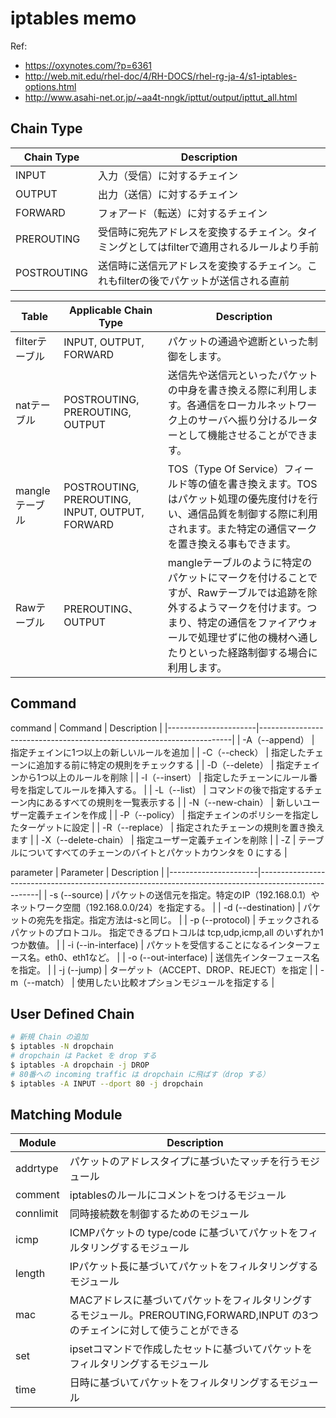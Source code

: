 # iptables memo
Ref:
- https://oxynotes.com/?p=6361
- http://web.mit.edu/rhel-doc/4/RH-DOCS/rhel-rg-ja-4/s1-iptables-options.html
- http://www.asahi-net.or.jp/~aa4t-nngk/ipttut/output/ipttut_all.html

## Chain Type
| Chain Type        | Description                                                                                |
|-------------|--------------------------------------------------------------------------------------------|
| INPUT       | 入力（受信）に対するチェイン                                                               |
| OUTPUT      | 出力（送信）に対するチェイン                                                               |
| FORWARD     | フォアード（転送）に対するチェイン                                                         |
| PREROUTING  | 受信時に宛先アドレスを変換するチェイン。タイミングとしてはfilterで適用されるルールより手前 |
| POSTROUTING | 送信時に送信元アドレスを変換するチェイン。これもfilterの後でパケットが送信される直前       |


| Table          | Applicable Chain Type                           | Description                                                                                                                                                                                                                  |
|----------------|-------------------------------------------------|------------------------------------------------------------------------------------------------------------------------------------------------------------------------------------------------------------------------------|
| filterテーブル | INPUT, OUTPUT, FORWARD                          | パケットの通過や遮断といった制御をします。                                                                                                                                                                                   |
| natテーブル    | POSTROUTING, PREROUTING, OUTPUT                 | 送信先や送信元といったパケットの中身を書き換える際に利用します。各通信をローカルネットワーク上のサーバへ振り分けるルーターとして機能させることができます。                                                                  |
| mangleテーブル | POSTROUTING, PREROUTING, INPUT, OUTPUT, FORWARD | TOS（Type Of Service）フィールド等の値を書き換えます。TOSはパケット処理の優先度付けを行い、通信品質を制御する際に利用されます。また特定の通信マークを置き換える事もできます。                                                |
| Rawテーブル    | PREROUTING、OUTPUT                              | mangleテーブルのように特定のパケットにマークを付けることですが、Rawテーブルでは追跡を除外するようマークを付けます。つまり、特定の通信をファイアウォールで処理せずに他の機材へ通したりといった経路制御する場合に利用します。 |

## Command
command
| Command              | Description                                                           |
|----------------------|-----------------------------------------------------------------------|
| -A（--append）       | 指定チェインに1つ以上の新しいルールを追加                             |
| -C（--check）        | 指定したチェーンに追加する前に特定の規則をチェックする                |
| -D（--delete）       | 指定チェインから1つ以上のルールを削除                                 |
| -I（--insert）       | 指定したチェーンにルール番号を指定してルールを挿入する。              |
| -L（--list）         | コマンドの後で指定するチェーン内にあるすべての規則を一覧表示する      |
| -N（--new-chain）    | 新しいユーザー定義チェインを作成                                      |
| -P（--policy）       | 指定チェインのポリシーを指定したターゲットに設定                      |
| -R（--replace）      | 指定されたチェーンの規則を置き換えます                                |
| -X（--delete-chain） | 指定ユーザー定義チェインを削除                                        |
| -Z                   | テーブルについてすべてのチェーンのバイトとパケットカウンタを 0 にする |

parameter
| Parameter            | Description                                                                                         |
|----------------------|-----------------------------------------------------------------------------------------------------|
| -s (--source)        | パケットの送信元を指定。特定のIP（192.168.0.1）やネットワーク空間（192.168.0.0/24）を指定する。     |
| -d (--destination)   | パケットの宛先を指定。指定方法は-sと同じ。                                                          |
| -p (--protocol)      | チェックされるパケットのプロトコル。 指定できるプロトコルは tcp,udp,icmp,all のいずれか1つか数値。 |
| -i (--in-interface)  | パケットを受信することになるインターフェース名。eth0、eth1など。                                    |
| -o (--out-interface) | 送信先インターフェース名を指定。                                                                    |
| -j (--jump)          | ターゲット（ACCEPT、DROP、REJECT）を指定                                                            |
| -m（--match）        | 使用したい比較オプションモジュールを指定する                                                        |

## User Defined Chain
```bash
# 新規 Chain の追加
$ iptables -N dropchain
# dropchain は Packet を drop する
$ iptables -A dropchain -j DROP
# 80番への incoming traffic は dropchain に飛ばす（drop する）
$ iptables -A INPUT --dport 80 -j dropchain
```

## Matching Module
| Module    | Description                                                                                                                   |
|-----------|-------------------------------------------------------------------------------------------------------------------------------|
| addrtype  | パケットのアドレスタイプに基づいたマッチを行うモジュール                                                                      |
| comment   | iptablesのルールにコメントをつけるモジュール                                                                                  |
| connlimit | 同時接続数を制御するためのモジュール                                                                                          |
| icmp      | ICMPパケットの type/code に基づいてパケットをフィルタリングするモジュール                                                     |
| length    | IPパケット長に基づいてパケットをフィルタリングするモジュール                                                                  |
| mac       | MACアドレスに基づいてパケットをフィルタリングするモジュール。PREROUTING,FORWARD,INPUT の3つのチェインに対して使うことができる |
| set       | ipsetコマンドで作成したセットに基づいてパケットをフィルタリングするモジュール                                                 |
| time      | 日時に基づいてパケットをフィルタリングするモジュール                                                                          |


